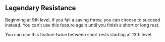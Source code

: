 ## Legendary Resistance
Beginning at 9th level, if you fail a saving throw, you can choose to succeed instead. You can't use this feature again until you finish a short or long rest.

You can use this feature twice between short rests starting at 13th level.

<!--

-<< CHANGES >>-
- renamed indomitable -> legendary resistance
- switched power to recharge on short rests
- automatically succeed on the save instead of rerolling
- reduced to two uses from three

-<< TODO >>-
- none

-<< COMMENTARY >>-
- this is now very strong
- absolutely deny even the most difficult of saves
- does not cost a reaction

-->
